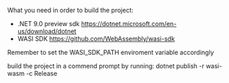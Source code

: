 What you need in order to build the project:

- .NET 9.0 preview sdk https://dotnet.microsoft.com/en-us/download/dotnet
- WASI SDK https://github.com/WebAssembly/wasi-sdk

Remember to set the WASI_SDK_PATH enviroment variable accordingly

build the project in a commend prompt by running: dotnet publish -r wasi-wasm -c Release